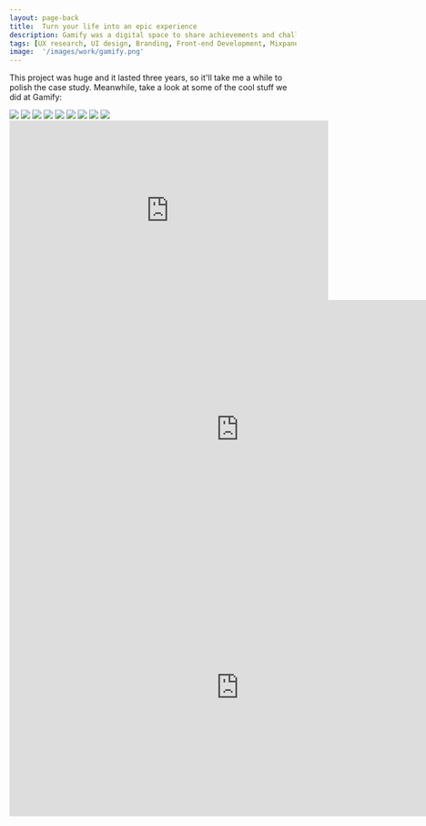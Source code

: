 ```yaml
---
layout: page-back
title:  Turn your life into an epic experience
description: Gamify was a digital space to share achievements and challenge your friends.
tags: [UX research, UI design, Branding, Front-end Development, Mixpanel, Video production, Digital Marketing]
image:  '/images/work/gamify.png'
---
```

This project was huge and it lasted three years, so it'll take me a while to polish the case study. Meanwhile, take a look at some of the cool stuff we did at Gamify:

<div class="gallery-box">
  <div class="gallery">
    <img src="/images/work/gamify/gamify_brand_evolution.png">
    <img src="/images/work/gamify/gamify_logo.png">
    <img src="/images/work/gamify/gamify_palette.png">
    <img src="/images/work/gamify/gamify_logro.png">
    <img src="/images/work/gamify/gamify_fonts.png">
    <img src="/images/work/gamify/gamify_inspiration.png">
    <img src="/images/work/gamify/gamify_apparel.png">
    <img src="/images/work/gamify/gamify_logo_big.png">
    <img src="/images/work/gamify/gamify_posters.png">
  </div>
  <!-- <em>Headshots by <a href="https://www.instagram.com/p/B_hgK19jhvD/" target="_blank">Mario</a></em> -->
</div>

<iframe width="560" height="315" src="https://www.youtube.com/embed/videoseries?list=PLDg28owCbi4p7CVW4YO1YlrY5D7VzQNKt" title="YouTube video player" frameborder="0" allow="accelerometer; autoplay; clipboard-write; encrypted-media; gyroscope; picture-in-picture" allowfullscreen></iframe>

<br />

<iframe width="806" height="453" src="https://www.youtube.com/embed/R7E4cjZke8U" title="YouTube video player" frameborder="0" allow="accelerometer; autoplay; clipboard-write; encrypted-media; gyroscope; picture-in-picture" allowfullscreen></iframe>

<br />

<iframe width="806" height="453" src="https://www.youtube.com/embed/16gTCYtD5UA" title="YouTube video player" frameborder="0" allow="accelerometer; autoplay; clipboard-write; encrypted-media; gyroscope; picture-in-picture" allowfullscreen></iframe>